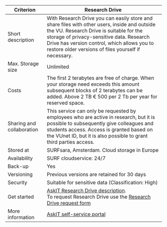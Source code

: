 |Criterion|Research Drive|
|--------|------|
|Short description| With Research Drive you can easily store and share files with other users, inside and outside the VU. Research Drive is suitable for the storage of privacy-sensitive data. Research Drive has version control, which allows you to restore older versions of files yourself if necessary.|
|Max. Storage size| Unlimited|
|Costs | The first 2 terabytes are free of charge. When your storage need exceeds this amount subsequent blocks of 2 terabytes can be added. Above 2 TB € 500 per 2 Tb per year for reserved space.|
|Sharing and collaboration|This service can only be requested by employees who are active in research, but it is possible to subsequently give colleagues and students access. Access is granted based on the VUnet ID, but it is also possible to grant third parties access.|
|Stored at|SURFsara, Amsterdam. Cloud storage in Europe|
|Availability|SURF cloudservice: 24/7|
|Back-up|Yes|
|Versioning|Previous versions are retained for 30 days|
|Security|Suitable for sensitive data (Classification: High)|
|Get started|[AskIT Research Drive description](https://askit.vu.nl/tas/public/ssp/content/detail/service?unid=2403f13d68d84c91b426d53812786559&from=d24d0bb4-3ed9-4973-a2db-40c86540fc2c). <br> To request Research Drive use the [Research Drive request form](https://askit.vu.nl/tas/public/ssp/content/serviceflow?unid=3a1d3d68998f42baa6ae1febe80c4d80&from=d24d0bb4-3ed9-4973-a2db-40c86540fc2c&openedFromService=true)|
|More information|[AskIT self-service portal](https://askit.vu.nl/tas/public/ssp/content/detail/service?unid=2403f13d68d84c91b426d53812786559&from=d24d0bb4-3ed9-4973-a2db-40c86540fc2c)|
